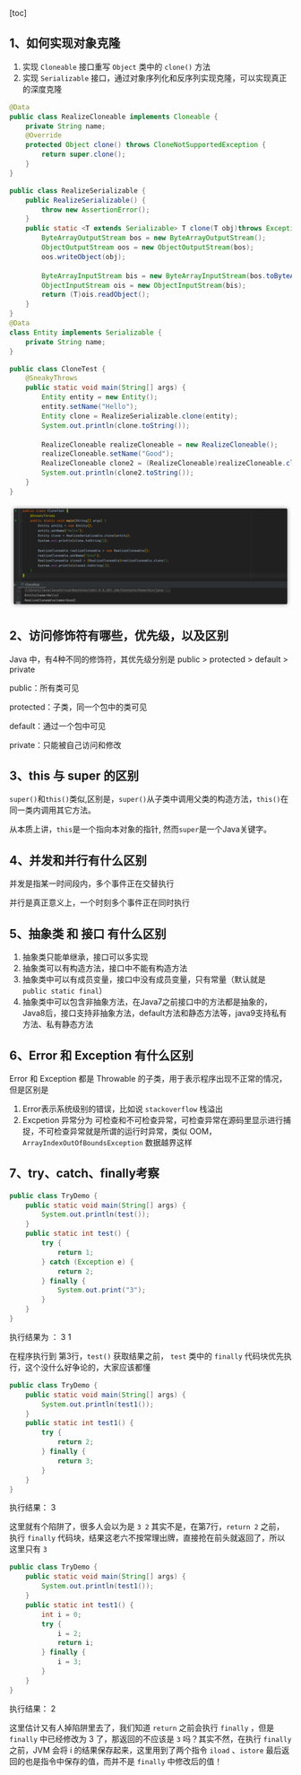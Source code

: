 [toc]



## 1、如何实现对象克隆

1. 实现 `Cloneable` 接口重写 `Object` 类中的 `clone()` 方法
2. 实现 `Serializable` 接口，通过对象序列化和反序列实现克隆，可以实现真正的深度克隆

```java
@Data
public class RealizeCloneable implements Cloneable {
    private String name;
    @Override
    protected Object clone() throws CloneNotSupportedException {
        return super.clone();
    }
}
```

```java
public class RealizeSerializable {
    public RealizeSerializable() {
        throw new AssertionError();
    }
    public static <T extends Serializable> T clone(T obj)throws Exception{
        ByteArrayOutputStream bos = new ByteArrayOutputStream();
        ObjectOutputStream oos = new ObjectOutputStream(bos);
        oos.writeObject(obj);

        ByteArrayInputStream bis = new ByteArrayInputStream(bos.toByteArray());
        ObjectInputStream ois = new ObjectInputStream(bis);
        return (T)ois.readObject();
    }
}
@Data
class Entity implements Serializable {
    private String name;
}
```

```java
public class CloneTest {
    @SneakyThrows
    public static void main(String[] args) {
        Entity entity = new Entity();
        entity.setName("Hello");
        Entity clone = RealizeSerializable.clone(entity);
        System.out.println(clone.toString());

        RealizeCloneable realizeCloneable = new RealizeCloneable();
        realizeCloneable.setName("Good");
        RealizeCloneable clone2 = (RealizeCloneable)realizeCloneable.clone();
        System.out.println(clone2.toString());
    }
}
```

![image-20220715165016511](images/image-20220715165016511.png)

## 2、访问修饰符有哪些，优先级，以及区别

Java 中，有4种不同的修饰符，其优先级分别是 public > protected >  default  > private

public：所有类可见

protected：子类，同一个包中的类可见

default：通过一个包中可见

private：只能被自己访问和修改

## 3、this 与 super 的区别

`super()`和`this()`类似,区别是，`super()`从子类中调用父类的构造方法，`this()`在同一类内调用其它方法。

从本质上讲，`this`是一个指向本对象的指针, 然而`super`是一个Java关键字。

## 4、并发和并行有什么区别

并发是指某一时间段内，多个事件正在交替执行

并行是真正意义上，一个时刻多个事件正在同时执行

## 5、抽象类 和 接口 有什么区别

1. 抽象类只能单继承，接口可以多实现
2. 抽象类可以有构造方法，接口中不能有构造方法
3. 抽象类中可以有成员变量，接口中没有成员变量，只有常量（默认就是 `public static final`）
4. 抽象类中可以包含非抽象方法，在Java7之前接口中的方法都是抽象的，Java8后，接口支持非抽象方法，default方法和静态方法等，java9支持私有方法、私有静态方法

## 6、Error 和 Exception 有什么区别

Error 和 Exception 都是 Throwable 的子类，用于表示程序出现不正常的情况，但是区别是

1. Error表示系统级别的错误，比如说 `stackoverflow` 栈溢出
2. Excpetion 异常分为 可检查和不可检查异常，可检查异常在源码里显示进行捕捉，不可检查异常就是所谓的运行时异常，类似 OOM，`ArrayIndexOutOfBoundsException` 数据越界这样

## 7、try、catch、finally考察

```java
public class TryDemo {
    public static void main(String[] args) {
        System.out.println(test());
    }
    public static int test() {
        try {
            return 1;
        } catch (Exception e) {
            return 2;
        } finally {
            System.out.print("3");
        }
    }
}
```

执行结果为 ：  3  1

在程序执行到 第3行，`test()` 获取结果之前， `test` 类中的 `finally` 代码块优先执行，这个没什么好争论的，大家应该都懂

```java
public class TryDemo {
    public static void main(String[] args) {
        System.out.println(test1());
    }
    public static int test1() {
        try {
            return 2;
        } finally {
            return 3;
        }
    }
}
```

执行结果： 3

这里就有个陷阱了，很多人会以为是 `3 2` 其实不是，在第7行，`return 2` 之前，执行 `finally` 代码块，结果这老六不按常理出牌，直接抢在前头就返回了，所以这里只有 `3`

```java
public class TryDemo {
    public static void main(String[] args) {
        System.out.println(test1());
    }
    public static int test1() {
        int i = 0;
        try {
            i = 2;
            return i;
        } finally {
            i = 3;
        }
    }
}
```

执行结果： 2

这里估计又有人掉陷阱里去了，我们知道 `return` 之前会执行 `finally` ，但是 `finally` 中已经修改为 3 了，那返回的不应该是 `3` 吗？其实不然，在执行 `finally` 之前，JVM 会将 i 的结果保存起来，这里用到了两个指令 `iload` 、`istore` 最后返回的也是指令中保存的值，而并不是 `finally` 中修改后的值！